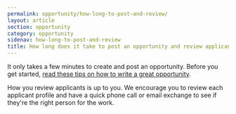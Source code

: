 ```yaml
---
permalink: opportunity/how-long-to-post-and-review/
layout: article
section: opportunity
category: opportunity
sidenav: how-long-to-post-and-review
title: How long does it take to post an opportunity and review applicants?
---
```


It only takes a few minutes to create and post an opportunity. Before you get started, [read these tips on how to write a great opportunity](../getting-started/top-10-tips/).

How you review applicants is up to you. We encourage you to review each applicant profile and have a quick phone call or email exchange to see if they're the right person for the work.

